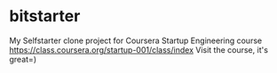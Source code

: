 bitstarter
==========
My Selfstarter clone project for Coursera Startup Engineering course <https://class.coursera.org/startup-001/class/index>
Visit the course, it's great=)
